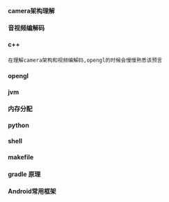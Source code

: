 #### camera架构理解
#### 音视频编解码
#### c++
    在理解camera架构和视频编解码,opengl的时候会慢慢熟悉该预言
#### opengl
#### jvm
#### 内存分配
#### python
#### shell
#### makefile
#### gradle 原理
#### Android常用框架